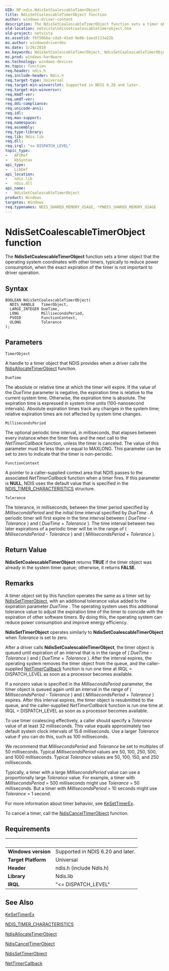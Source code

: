 ```yaml
---
UID: NF:ndis.NdisSetCoalescableTimerObject
title: NdisSetCoalescableTimerObject function
author: windows-driver-content
description: The NdisSetCoalescableTimerObject function sets a timer object that the operating system coordinates with other timers, typically to reduce power consumption, when the exact expiration of the timer is not important to driver operation.
old-location: netvista\ndissetcoalescabletimerobject.htm
old-project: netvista
ms.assetid: f6f50bba-cda5-41ed-9e0b-1aea5113a22b
ms.author: windowsdriverdev
ms.date: 3/26/2018
ms.keywords: NdisSetCoalescableTimerObject, NdisSetCoalescableTimerObject function [Network Drivers Starting with Windows Vista], ndis/NdisSetCoalescableTimerObject, ndis_timer_ref_1f787022-10cd-4ae1-97d9-f40bae70a844.xml, netvista.ndissetcoalescabletimerobject
ms.prod: windows-hardware
ms.technology: windows-devices
ms.topic: function
req.header: ndis.h
req.include-header: Ndis.h
req.target-type: Universal
req.target-min-winverclnt: Supported in NDIS 6.20 and later.
req.target-min-winversvr: 
req.kmdf-ver: 
req.umdf-ver: 
req.ddi-compliance: 
req.unicode-ansi: 
req.idl: 
req.max-support: 
req.namespace: 
req.assembly: 
req.type-library: 
req.lib: Ndis.lib
req.dll: 
req.irql: "<= DISPATCH_LEVEL"
topic_type:
-	APIRef
-	kbSyntax
api_type:
-	LibDef
api_location:
-	ndis.lib
-	ndis.dll
api_name:
-	NdisSetCoalescableTimerObject
product: Windows
targetos: Windows
req.typenames: NDIS_SHARED_MEMORY_USAGE, *PNDIS_SHARED_MEMORY_USAGE
---
```



# NdisSetCoalescableTimerObject function
The 
  <b>NdisSetCoalescableTimerObject</b> function sets a timer object that the operating system coordinates with
  other timers, typically to reduce power consumption, when the exact expiration of the timer is not
  important to driver operation.

## Syntax

```
BOOLEAN NdisSetCoalescableTimerObject(
  NDIS_HANDLE   TimerObject,
  LARGE_INTEGER DueTime,
  LONG          MillisecondsPeriod,
  PVOID         FunctionContext,
  ULONG         Tolerance
);
```

## Parameters

`TimerObject`

A handle to a timer object that NDIS provides when a driver calls the 
     <a href="https://msdn.microsoft.com/feb5e4cf-7e23-434e-9dc5-bb445a6f5606">
     NdisAllocateTimerObject</a> function.

`DueTime`

The absolute or relative time at which the timer will expire. If the value of the 
     <i>DueTime</i> parameter is negative, the expiration time is relative to the current system time.
     Otherwise, the expiration time is absolute. The expiration time is expressed in system time units
     (100-nanosecond intervals). Absolute expiration times track any changes in the system time; relative
     expiration times are not affected by system time changes.

`MillisecondsPeriod`

The optional periodic time interval, in milliseconds, that elapses between every instance when the
     timer fires and the next call to the 
     <i>NetTimerCallback</i> function, unless the timer is canceled. The value of this parameter must be less
     than or equal to MAXLONG. This parameter can be set to zero to indicate that the timer is
     non-periodic.

`FunctionContext`

A pointer to a caller-supplied context area that NDIS passes to the associated 
     <i>NetTimerCallback</i> function when a timer fires. If this parameter is <b>NULL</b>, NDIS uses the default
     value that is specified in the 
     <a href="https://msdn.microsoft.com/9a62e94c-f635-4ab7-b439-b98c60ba2854">
     NDIS_TIMER_CHARACTERISTICS</a> structure.

`Tolerance`

The tolerance, in milliseconds, between the timer period specified by 
     <i>MillisecondsPeriod</i> and the initial time interval specified by 
     <i>DueTime</i> . A periodic timer will first expire in the time interval between (
     <i>DueTime</i> - 
     <i>Tolerance</i> ) and (
     <i>DueTime</i> + 
     <i>Tolerance</i> ). The time interval between two later expirations of a periodic timer will be in the
     range of (
     <i>MillisecondsPeriod</i> - 
     <i>Tolerance</i> ) and (
     <i>MillisecondsPeriod</i> + 
     <i>Tolerance</i> ).


## Return Value

<b>NdisSetCoalescableTimerObject</b> returns <b>TRUE</b> if the timer object was already in the system timer
     queue; otherwise, it returns <b>FALSE</b>.

## Remarks

A timer object set by this function operates the same as a timer set by 
    <a href="https://msdn.microsoft.com/library/windows/hardware/ff564563">NdisSetTimerObject</a>, with an additional
    tolerance value added to the expiration parameter 
    <i>DueTime</i> . The operating system uses this additional tolerance value to adjust the expiration time
    of the timer to coincide with the expiration of other software timers. By doing this, the operating
    system can reduce power consumption and improve energy efficiency.

<b>NdisSetTimerObject</b> operates similarly to 
    <b>NdisSetCoalescableTimerObject</b> when 
    <i>Tolerance</i> is set to zero.

After a driver calls 
    <b>NdisSetCoalescableTimerObject</b>, the timer object is queued until expiration of an interval that is
    in the range of (
    <i>DueTime</i> - 
    <i>Tolerance</i> ) and (
    <i>DueTime</i> + 
    <i>Tolerance</i> ). After the interval expires, the operating system removes the timer object from the
    queue, and the caller-supplied 
    <a href="https://msdn.microsoft.com/76e59376-58a4-4e35-bac4-ec5938c88cd7">NetTimerCallback</a> function is run one
    time at IRQL = DISPATCH_LEVEL as soon as a processor becomes available.

If a nonzero value is specified in the 
    <i>MillisecondsPeriod</i> parameter, the timer object is queued again until an interval in the range of (
    <i>MillisecondsPeriod</i> - 
    <i>Tolerance</i> ) and (
    <i>MillisecondsPeriod</i> + 
    <i>Tolerance</i> ) expires. After this interval expires, the timer object is resubmitted to the queue, and
    the caller-supplied 
    <i>NetTimerCallback</i> function is run one time at IRQL = DISPATCH_LEVEL as soon as a processor becomes
    available.

To use timer coalescing effectively, a caller should specify a 
    <i>Tolerance</i> value of at least 32 milliseconds. This value equals approximately two default system
    clock intervals of 15.6 milliseconds. Use a larger 
    <i>Tolerance</i> value if you can do this, such as 100 milliseconds.

We recommend that 
    <i>MillisecondsPeriod</i> and 
    <i>Tolerance</i> be set to multiples of 50 milliseconds. Typical 
    <i>MillisecondsPeriod</i> values are 50, 100, 250, 500, and 1000 milliseconds. Typical 
    <i>Tolerance</i> values are 50, 100, 150, and 250 milliseconds.

Typically, a timer with a large 
    <i>MillisecondsPeriod</i> value can use a proportionally large 
    <i>Tolerance</i> value. For example, a timer with 
    <i>MillisecondsPeriod</i> = 500 milliseconds might use 
    <i>Tolerance</i> = 50 milliseconds. But a timer with 
    <i>MillisecondsPeriod</i> = 10 seconds might use 
    <i>Tolerance</i> = 1 second.

For more information about timer behavior, see 
    <a href="https://msdn.microsoft.com/library/windows/hardware/ff553292">KeSetTimerEx</a>.

To cancel a timer, call the 
    <a href="https://msdn.microsoft.com/library/windows/hardware/ff561624">NdisCancelTimerObject</a> function.

## Requirements
| &nbsp; | &nbsp; |
| ---- |:---- |
| **Windows version** | Supported in NDIS 6.20 and later.  |
| **Target Platform** | Universal |
| **Header** | ndis.h (include Ndis.h) |
| **Library** | Ndis.lib |
| **IRQL** | "<= DISPATCH_LEVEL" |

## See Also

<a href="https://msdn.microsoft.com/library/windows/hardware/ff553292">KeSetTimerEx</a>



<a href="https://msdn.microsoft.com/library/windows/hardware/ff567886">NDIS_TIMER_CHARACTERISTICS</a>



<a href="https://msdn.microsoft.com/library/windows/hardware/ff561618">NdisAllocateTimerObject</a>



<a href="https://msdn.microsoft.com/library/windows/hardware/ff561624">NdisCancelTimerObject</a>



<a href="https://msdn.microsoft.com/library/windows/hardware/ff564563">NdisSetTimerObject</a>



<a href="https://msdn.microsoft.com/76e59376-58a4-4e35-bac4-ec5938c88cd7">NetTimerCallback</a>